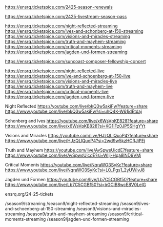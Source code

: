 https://ensrq.ticketspice.com/2425-season-renewals

https://ensrq.ticketspice.com/2425-livestream-season-pass

https://ensrq.ticketspice.com/night-reflected-streaming
https://ensrq.ticketspice.com/ives-and-schonberg-at-150-streaming
https://ensrq.ticketspice.com/visions-and-miracles-streaming
https://ensrq.ticketspice.com/truth-and-mayhem-streaming
https://ensrq.ticketspice.com/critical-moments-streaming
https://ensrq.ticketspice.com/jagden-und-formen-streaming

https://ensrq.ticketspice.com/suncoast-composer-fellowship-concert

https://ensrq.ticketspice.com/night-reflected-live
https://ensrq.ticketspice.com/ive-and-schoenberg-at-150-live
https://ensrq.ticketspice.com/visions-and-miracles-live
https://ensrq.ticketspice.com/truth-and-mayhem-live
https://ensrq.ticketspice.com/critical-moments-live
https://ensrq.ticketspice.com/jagden-und-formen-live

Night Reflected
https://youtube.com/live/bkQ3w5akiFw?feature=share
https://www.youtube.com/live/bkQ3w5akiFw?si=uhQ4K-W61jdEtdaj

Schonberg and Ives
https://youtube.com/live/x6WsVpKE828?feature=share
https://www.youtube.com/live/x6WsVpKE828?si=KG1IFz0JP5SHgYYt

Visions and Miracles
https://youtube.com/live/HJzQLlQuoP4?feature=share
https://www.youtube.com/live/HJzQLlQuoP4?si=2wd9w5kzHCRJiPEj

Truth and Mayhem
https://youtube.com/live/AvSpwsUicdE?feature=share
https://www.youtube.com/live/AvSpwsUicdE?si=WIji-Hqa8lND9VMj

Critical Moments
https://youtube.com/live/NqraWO3SyKc?feature=share
https://www.youtube.com/live/NqraWO3SyKc?si=L0_Pgs1_2yUWlvJ8

Jagden und Formen
https://youtube.com/live/Lb7C5CGBf50?feature=share
https://www.youtube.com/live/Lb7C5CGBf50?si=bGClB8wcE8V0LeIG

ensrq.org/24-25-tickets

/season9/streaming
/season9/night-reflected-streaming
/season9/ives-and-schoenberg-at-150-streaming
/season9/visions-and-miracles-streaming
/season9/truth-and-mayhem-streaming
/season9/critical-moments-streaming
/season9/jagden-und-formen-streaming
